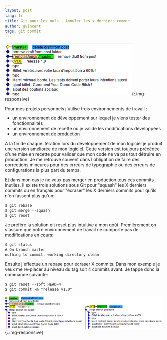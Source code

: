 ```yaml
---
layout: post
lang: fr
title: Git pour les nuls - Annuler les x derniers commit
author: gvincent
tags: git commit
---
```


![10 derniers commit](/images/posts/git_rebase.png){:.img-responsive}

Pour mes projets personnels j'utilise trois environnements de travail :

- un environnement de développement sur lequel je viens tester des fonctionnalités
- un environnement de recette où je valide les modifications développées
- un environnement de production

A la fin de chaque itération lors du développement de mon logiciel je produit une version améliorée de mon
logiciel. Cette version est toujours précédée d'une mise en recette pour valider que mon code ne va pas tout
détruire en production. Je me retrouve souvent dans l'obligation de faire des corrections mineures pour des
erreurs de typographie ou des erreurs de configurations la plus part du temps.

Et dans mon cas je ne veux pas merger en production tous ces commits inutiles.
Il existe trois solutions sous Git pour "squash" les X derniers commits ou en français pour "écraser" les X derniers commits pour qu'ils n'en fassent plus qu'un:

```console
$ git rebase
$ git merge --squash
$ git reset
```

Je préfère la solution git reset plus intuitive à mon goût.
Premièrement on s'assure que notre environnement de travail ne comporte pas de modifications en cours:

```console
$ git status
# On branch master
nothing to commit, working directory clean
```

Ensuite j'effectue un rebase pour écraser X commits. Dans mon exemple je veux me re-placer au niveau du tag soit 4 commits avant.
Je tappe donc la commande suivante:

```console
$ git reset --soft HEAD~4
$ git commit -m "release v1.0"
```

![git reset](/images/posts/git_rebase2.png){:.img-responsive}
